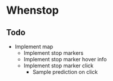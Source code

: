 # Whenstop

## Todo

* Implement map
  * Implement stop markers
  * Implement stop marker hover info
  * Implement stop marker click
    * Sample prediction on click
